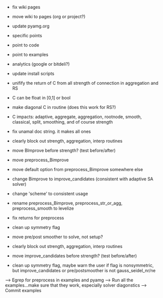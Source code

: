 - fix wiki pages
- move wiki to pages (org or project?)
- update pyamg.org
- specific points 
- point to code
- point to examples
- analytics (google or bitdeli?)
- update install scripts
- unifify the return of C from all strength of connection in aggregation and RS
- C can be float in [0,1] or bool
- make diagonal C in routine (does this work for RS?)
- C impacts: adaptive, aggregate, aggregation, rootnode, smooth, classical, split, smoothing, and of course strength
- fix unamal doc string.  it makes all ones
- clearly block out strength, aggregation, interp routines
- move BImprove before strength?  (test before/after)
- move preprocess_Bimprove
- move default option from preprocess_Bimprove somewhere else
- change Bimprove to improve_candidates  (consistent with adaptive SA solver)
- change 'scheme' to consistent usage
- rename preprocess_Bimprove, preprocess_str_or_agg, preprocess_smooth to levelize
- fix returns for preprocess
- clean up symmetry flag

- move pre/post smoother to solve, not setup?
- clearly block out strength, aggregation, interp routines
- move improve_candidates before strength?  (test before/after)
- clean up symmetry flag, maybe warn the user if flag is nonsymmetric, but
  improve_candidates or pre/postsmoother is not gauss_seidel_nr/ne

--> Egrep for preprocess in examples and pyamg
-->  Run all the examples...make sure that they work, especially solver diagonstics
-->  Commit examples
